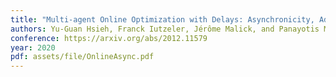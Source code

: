```yaml
---
title: "Multi-agent Online Optimization with Delays: Asynchronicity, Adaptivity, and Optimism"
authors: Yu-Guan Hsieh, Franck Iutzeler, Jérôme Malick, and Panayotis Mertikopoulos
conference: https://arxiv.org/abs/2012.11579
year: 2020
pdf: assets/file/OnlineAsync.pdf
---
```

